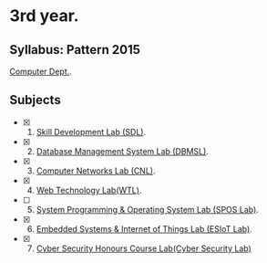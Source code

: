 # 3rd year.

## Syllabus: Pattern 2015
[Computer Dept.](http://collegecirculars.unipune.ac.in/sites/documents/Syllabus%202017/TE_Computer_Engg_Syllabus_2015_Course_10.072018.pdf).

## Subjects

- [x] 1. [Skill Development Lab (SDL)](SDL).
- [x] 2. [Database Management System Lab (DBMSL)](DBMS%20Lab).
- [x] 3. [Computer Networks Lab (CNL)](CNL).
- [x] 4. [Web Technology Lab(WTL)](WT%20Lab).
- [ ] 5. [System Programming & Operating System Lab (SPOS Lab)](SPOS%20Lab).
- [x] 6. [Embedded Systems & Internet of Things Lab (ESIoT Lab)](ESIoT%20Lab).
- [x] 7. [Cyber Security Honours Course Lab(Cyber Security Lab)](Cyber%20Security%20Lab)
